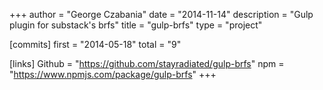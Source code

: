 +++
author = "George Czabania"
date = "2014-11-14"
description = "Gulp plugin for substack's brfs"
title = "gulp-brfs"
type = "project"

[commits]
  first = "2014-05-18"
  total = "9"

[links]
  Github = "https://github.com/stayradiated/gulp-brfs"
  npm = "https://www.npmjs.com/package/gulp-brfs"
+++

